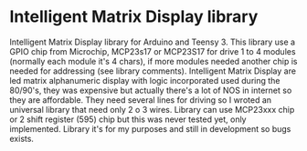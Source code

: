 Intelligent Matrix Display library
===================================

Intelligent Matrix Display library for Arduino and Teensy 3. This library use a GPIO chip from Microchip, MCP23s17 or MCP23S17
for drive 1 to 4 modules (normally each module it's 4 chars), if more modules needed another chip is needed for addressing
(see library comments).
Intelligent Matrix Display are led matrix alphanumeric display with logic incorporated used during the 80/90's, they
was expensive but actually there's a lot of NOS in internet so they are affordable. They need several lines for driving
so I wroted an universal library that need only 2 o 3 wires.
Library can use MCP23xxx chip or 2 shift register (595) chip but this was never tested yet, only implemented.
Library it's for my purposes and still in development so bugs exists.
